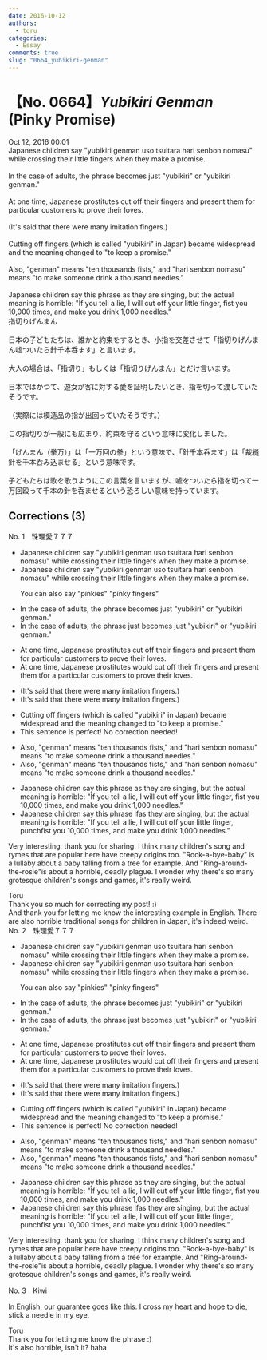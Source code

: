 ```yaml
---
date: 2016-10-12
authors:
  - toru
categories:
  - Essay
comments: true
slug: "0664_yubikiri-genman"
---
```


# 【No. 0664】<strong><em>Yubikiri Genman</em></strong> (Pinky Promise)
<div class="date">Oct 12, 2016 00:01</div>
<div id="post"><div id="body_show_ori">
Japanese children say "yubikiri genman uso tsuitara hari senbon nomasu" while crossing their little fingers when they make a promise.<br/><br/>In the case of adults, the phrase becomes just "yubikiri" or "yubikiri genman."<br/><br/>At one time, Japanese prostitutes cut off their fingers and present them for particular customers to prove their loves.<br/><br/>(It's said that there were many imitation fingers.)<br/><br/>Cutting off fingers (which is called "yubikiri" in Japan)  became widespread and the meaning changed to "to keep a promise."<br/><br/>Also, "genman" means "ten thousands fists," and "hari senbon nomasu" means "to make someone drink a thousand needles."<br/><br/>Japanese children say this phrase as they are singing, but the actual meaning is horrible: "If you tell a lie, I will cut off your little finger, fist you 10,000 times, and make you drink 1,000 needles."
</div></div>

<!-- more -->

<div id="post_ja"><div id="body_show_mo">
指切りげんまん<br/><br/>日本の子どもたちは、誰かと約束をするとき、小指を交差させて「指切りげんまん嘘ついたら針千本呑ます」と言います。<br/><br/>大人の場合は、「指切り」もしくは「指切りげんまん」とだけ言います。<br/><br/>日本ではかつて、遊女が客に対する愛を証明したいとき、指を切って渡していたそうです。<br/><br/>（実際には模造品の指が出回っていたそうです。）<br/><br/>この指切りが一般にも広まり、約束を守るという意味に変化しました。<br/><br/>「げんまん（拳万）」は「一万回の拳」という意味で、「針千本呑ます」は「裁縫針を千本呑み込ませる」という意味です。<br/><br/>子どもたちは歌を歌うようにこの言葉を言いますが、嘘をついたら指を切って一万回殴って千本の針を呑ませるという恐ろしい意味を持っています。
</div></div>

## Corrections (3)
<div id="block"><div class="first_name"> No. 1　<span class="just_name">珠理愛７７７</span></div><div id="block2">
<ul class="correction_field">
<li class="incorrect">Japanese children say "yubikiri genman uso tsuitara hari senbon nomasu" while crossing their little fingers when they make a promise.</li>
<li class="corrected correct">
Japanese children say "yubikiri genman uso tsuitara hari senbon nomasu" while crossing their little fingers when they make a promise.
<p class="correction_comment">You can also say "pinkies" "pinky fingers"</p>
</li>
</ul>
<ul class="correction_field">
<li class="incorrect">In the case of adults, the phrase becomes just "yubikiri" or "yubikiri genman."</li>
<li class="corrected correct">
In the case of adults, the phrase <span class="f_red">just </span>becomes <span class="f_gray"><span class="sline">just </span></span>"yubikiri" or "yubikiri genman."
</li>
</ul>
<ul class="correction_field">
<li class="incorrect">At one time, Japanese prostitutes cut off their fingers and present them for particular customers to prove their loves.</li>
<li class="corrected correct">
At one time, Japanese prostitutes <span class="f_red">would </span>cut off their fingers and present them <span class="f_red">t</span><span class="f_gray"><span class="sline">f</span></span>o<span class="f_gray"><span class="sline">r</span></span> <span class="f_red">a </span>particular customer<span class="f_gray"><span class="sline">s</span></span> to prove their love<span class="f_gray"><span class="sline">s</span></span>.
</li>
</ul>
<ul class="correction_field">
<li class="incorrect">(It's said that there were many imitation fingers.)</li>
<li class="corrected correct">
(It's said that there were many imitation fingers.)
</li>
</ul>
<ul class="correction_field">
<li class="incorrect">Cutting off fingers (which is called "yubikiri" in Japan)  became widespread and the meaning changed to "to keep a promise."</li>
<li class="corrected perfect">This sentence is perfect! No correction needed!</li>
</ul>
<ul class="correction_field">
<li class="incorrect">Also, "genman" means "ten thousands fists," and "hari senbon nomasu" means "to make someone drink a thousand needles."</li>
<li class="corrected correct">
Also, "genman" means "ten thousand<span class="f_gray"><span class="sline">s</span></span> fists," and "hari senbon nomasu" means "to make someone drink a thousand needles."
</li>
</ul>
<ul class="correction_field">
<li class="incorrect">Japanese children say this phrase as they are singing, but the actual meaning is horrible: "If you tell a lie, I will cut off your little finger, fist you 10,000 times, and make you drink 1,000 needles."</li>
<li class="corrected correct">
Japanese children say this phrase <span class="f_red">if</span><span class="f_gray"><span class="sline">as</span></span> they are singing, but the actual meaning is horrible: "If you tell a lie, I will cut off your little finger, <span class="f_red">punch</span><span class="f_gray"><span class="sline">fist</span></span> you 10,000 times, and make you drink 1,000 needles."
</li>
</ul>
<p class="comment_small">
 Very interesting, thank you for sharing. I think many children's song and rymes that are popular here have creepy origins too. "Rock-a-bye-baby" is a lullaby about a baby falling from a tree for example. And "Ring-around-the-rosie"is about a horrible, deadly plague. I wonder why there's so many grotesque children's songs and games, it's really weird.
</p>

</div><div class="name"><span class="just_name">Toru</span><br>
Thank you so much for correcting my post! :)<br/>And thank you for letting me know the interesting example in English. There are also horrible traditional songs for children in Japan, it's indeed weird.
</div>
</div>
<div id="block"><div class="first_name"> No. 2　<span class="just_name">珠理愛７７７</span></div><div id="block2">
<ul class="correction_field">
<li class="incorrect">Japanese children say "yubikiri genman uso tsuitara hari senbon nomasu" while crossing their little fingers when they make a promise.</li>
<li class="corrected correct">
Japanese children say "yubikiri genman uso tsuitara hari senbon nomasu" while crossing their little fingers when they make a promise.
<p class="correction_comment">You can also say "pinkies" "pinky fingers"</p>
</li>
</ul>
<ul class="correction_field">
<li class="incorrect">In the case of adults, the phrase becomes just "yubikiri" or "yubikiri genman."</li>
<li class="corrected correct">
In the case of adults, the phrase <span class="f_red">just </span>becomes <span class="f_gray"><span class="sline">just </span></span>"yubikiri" or "yubikiri genman."
</li>
</ul>
<ul class="correction_field">
<li class="incorrect">At one time, Japanese prostitutes cut off their fingers and present them for particular customers to prove their loves.</li>
<li class="corrected correct">
At one time, Japanese prostitutes <span class="f_red">would </span>cut off their fingers and present them <span class="f_red">t</span><span class="f_gray"><span class="sline">f</span></span>o<span class="f_gray"><span class="sline">r</span></span> <span class="f_red">a </span>particular customer<span class="f_gray"><span class="sline">s</span></span> to prove their love<span class="f_gray"><span class="sline">s</span></span>.
</li>
</ul>
<ul class="correction_field">
<li class="incorrect">(It's said that there were many imitation fingers.)</li>
<li class="corrected correct">
(It's said that there were many imitation fingers.)
</li>
</ul>
<ul class="correction_field">
<li class="incorrect">Cutting off fingers (which is called "yubikiri" in Japan)  became widespread and the meaning changed to "to keep a promise."</li>
<li class="corrected perfect">This sentence is perfect! No correction needed!</li>
</ul>
<ul class="correction_field">
<li class="incorrect">Also, "genman" means "ten thousands fists," and "hari senbon nomasu" means "to make someone drink a thousand needles."</li>
<li class="corrected correct">
Also, "genman" means "ten thousand<span class="f_gray"><span class="sline">s</span></span> fists," and "hari senbon nomasu" means "to make someone drink a thousand needles."
</li>
</ul>
<ul class="correction_field">
<li class="incorrect">Japanese children say this phrase as they are singing, but the actual meaning is horrible: "If you tell a lie, I will cut off your little finger, fist you 10,000 times, and make you drink 1,000 needles."</li>
<li class="corrected correct">
Japanese children say this phrase <span class="f_red">if</span><span class="f_gray"><span class="sline">as</span></span> they are singing, but the actual meaning is horrible: "If you tell a lie, I will cut off your little finger, <span class="f_red">punch</span><span class="f_gray"><span class="sline">fist</span></span> you 10,000 times, and make you drink 1,000 needles."
</li>
</ul>
<p class="comment_small">
 Very interesting, thank you for sharing. I think many children's song and rymes that are popular here have creepy origins too. "Rock-a-bye-baby" is a lullaby about a baby falling from a tree for example. And "Ring-around-the-rosie"is about a horrible, deadly plague. I wonder why there's so many grotesque children's songs and games, it's really weird.
</p>

</div></div>
<div id="block"><div class="first_name"> No. 3　<span class="just_name">Kiwi</span></div><div id="block2">
<p class="comment_small">
 In English, our guarantee goes like this: I cross my heart and hope to die, stick a needle in my eye.
</p>

</div><div class="name"><span class="just_name">Toru</span><br>
Thank you for letting me know the phrase :)<br/>It's also horrible, isn't it? haha
</div>
</div>
